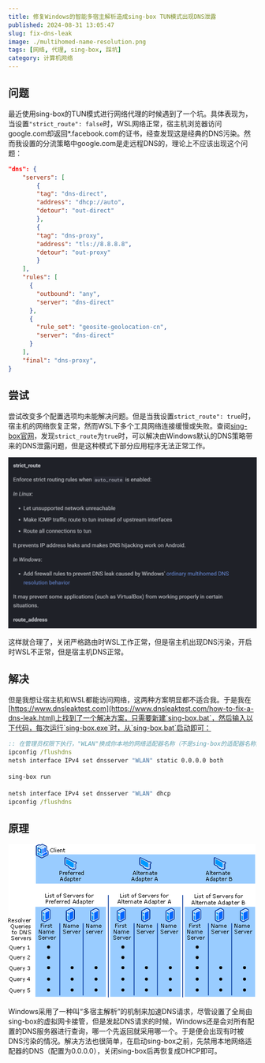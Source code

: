 ```yaml
---
title: 修复Windows的智能多宿主解析造成sing-box TUN模式出现DNS泄露
published: 2024-08-31 13:05:47
slug: fix-dns-leak
image: ./multihomed-name-resolution.png
tags: [网络, 代理, sing-box, 踩坑]
category: 计算机网络
---
```


## 问题

最近使用sing-box的TUN模式进行网络代理的时候遇到了一个坑。具体表现为，当设置`"strict_route": false`时，WSL网络正常，宿主机浏览器访问google.com却返回*.facebook.com的证书，经查发现这是经典的DNS污染。然而我设置的分流策略中google.com是走远程DNS的，理论上不应该出现这个问题：

```json
"dns": {
    "servers": [
        {
        "tag": "dns-direct",
        "address": "dhcp://auto",
        "detour": "out-direct"
        },
        {
        "tag": "dns-proxy",
        "address": "tls://8.8.8.8",
        "detour": "out-proxy"
        }
    ],
    "rules": [
      {
        "outbound": "any",
        "server": "dns-direct"
      },
      {
        "rule_set": "geosite-geolocation-cn",
        "server": "dns-direct"
      }
    ],
    "final": "dns-proxy",
}
```

## 尝试

尝试改变多个配置选项均未能解决问题。但是当我设置`strict_route": true`时，宿主机的网络恢复正常，然而WSL下多个工具网络连接缓慢或失败。查阅[sing-box官网](https://sing-box.sagernet.org/configuration/inbound/tun/#auto_redirect_output_mark)，发现`strict_route`为`true`时，可以解决由Windows默认的DNS策略带来的DNS泄露问题，但是这种模式下部分应用程序无法正常工作。

![sing-box](./sing-box.png)

这样就合理了，关闭严格路由时WSL工作正常，但是宿主机出现DNS污染，开启时WSL不正常，但是宿主机DNS正常。

## 解决

但是我想让宿主机和WSL都能访问网络，这两种方案明显都不适合我。于是我在[https://www.dnsleaktest.com](https://www.dnsleaktest.com/how-to-fix-a-dns-leak.html)上找到了一个解决方案，只需要新建`sing-box.bat`，然后输入以下代码，每次运行`sing-box.exe`时，从`sing-box.bat`启动即可：

```bat
:: 在管理员权限下执行，"WLAN"换成你本地的网络适配器名称（不是sing-box的适配器名称）
ipconfig /flushdns
netsh interface IPv4 set dnsserver "WLAN" static 0.0.0.0 both

sing-box run

netsh interface IPv4 set dnsserver "WLAN" dhcp
ipconfig /flushdns
```

## 原理

![多宿主解析](./multihomed-name-resolution.png)

Windows采用了一种叫“多宿主解析”的机制来加速DNS请求，尽管设置了全局由sing-box的虚拟网卡接管，但是发起DNS请求的时候，Windows还是会对所有配置的DNS服务器进行查询，哪一个先返回就采用哪一个。于是便会出现有时被DNS污染的情况。解决方法也很简单，在启动sing-box之前，先禁用本地网络适配器的DNS（配置为0.0.0.0），关闭sing-box后再恢复成DHCP即可。
